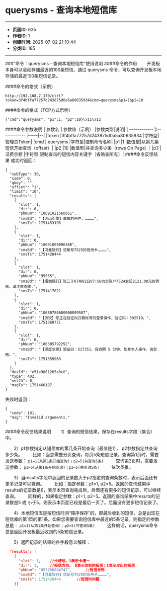 # querysms - 查询本地短信库

---
- **页面ID**: 635
- **作者ID**: 1
- **创建时间**: 2025-07-02 21:10:44
- **分类ID**: 185
---

###“命令：querysms - 查询本地短信库”使用说明
####命令的作用
　　开发板本身可以滚动存储最近的100条短信。通过 querysms 命令，可以查询开发板本地存储的最近100条短信记录。
  
####命令的格式（示例）
```
http://192.168.7.170/ctrl?token=3f4bffa77257d243875d0a5a80635934&cmd=querysms&p1=1&p2=10
```
####命令的格式（TCP方式示例）
```
{"cmd":"querysms", "p1":1, "p2":10}\x11\x12
```
####命令参数说明
 | 参数名  | 参数值（示例）  |参数类型|说明|
| ------------ |:------------ |-----|--|
|token |3f4bffa77257d243875d0a5a80635934 |字符型|管理员Token|
|cmd  | querysms |字符型|控制命令名称|
|p1 |1 |数值型|从第几条短信开始查询（offset）|
|p2 |10 |数值型|共查询多少条（rows On Page）|
|p3 |话费余额 |字符型|限制查询的短信内容关键字（省略查所有）|
####命令反馈结果
成功时返回：
```
{
  "subType": 30,
  "code": 0,
  "qkey": "",
  "offset": "1",
  "limit": "10",
  "results": [
    {
      "slot": 1,
      "dir": 0,
      "phNum": "10691021560051",
      "smsBd": "【火山引擎】尊敬的用户，…………",
      "smsTs": 1751453195
    },
    {
      "slot": 1,
      "dir": 0,
      "phNum": "10691009096368",
      "smsBd": "【河北银行】您尾号7525的信用卡…………",
      "smsTs": 1751428444
    },
    {
      "slot": 1,
      "dir": 0,
      "phNum": "95555",
      "smsBd": "【招商银行】张三于07月02日07:56向贵账户7524发起2121.00元的转账，请注意查收.",
      "smsTs": 1751417021
    },
    {
      "slot": 1,
      "dir": 0,
      "phNum": "10680786600000009587",
      "smsBd": "【贝锐】您正在验证向日葵帐号的登录操作，验证码：502519。",
      "smsTs": 1751360771
    },
    {
      "slot": 1,
      "dir": 0,
      "phNum": "106305792292",
      "smsBd": "【深度求索】验证码：517351，有效期 5 分钟，如非本人操作，请忽略。",
      "smsTs": 1751359963
    }
  ],
  "devId": "e51e9881265a3c8",
  "type": 402,
  "netCh": 0,
  "msgTs": 1751460187
}
```

失败时返回：
```
{
  "code": 101,
  "msg": "Invalid arguments."
}
```

####命令反馈结果说明
　　1）查询的短信结果，保存在results字段（集合）中。
  
　　2）p1参数指定从短信库的第几条开始查询（最值是1）， p2参数指定共查询多少条。
　　比如：当您需要分页查询，每页5条短信记录。查询第1页时，需要发送参数：
  ```p1=1(从第1条开始查询)；p2=5(共查询5条) ```
　　查询第2页时，需要发送参数：
    ```p1=6(从第1条开始查询)；p2=5(共查询5条) ```
　　依次类推。
  
　　3）当results字段中返回的记录数大于p2指定的查询条数时，表示后面还有更多记录可以查询。
　　比如：指定参数：p1=1, p2=5。返回的查询结果中results的记录数是6，表示本页查询完成后，后面还有更多的短信记录，可以继续查询。
　　同样的，如果指定参数：p1=1, p2=5。返回的查询结果中results的记录数是5 或 小于5。则表示本页面已经是最后一页了。后面没有更多短信记录了。
  
　　4）本地短信库是按短信时间“降序保存”的，即最后收到的短信，总是出现在短信库的第1页的第1条。如果您需要查询短信库中最近的5条记录，则指定的参数总是：
  ```p1=1(从第1条开始查询)；p2=5(共查询5条) ```
　　这样的话，querysms命令总是返回开发板最近收到的5条短信记录。
  
　　5）返回记录的结果的各字段意义解释：
```json
  "results": [
    {
      "slot": 1,	//卡槽号。1表示卡槽一
      "dir": 1,		//短信方向。 0表示收到的短信；1表示发出的短信
      "phNum": "053256894747",		//短信号码
      "smsBd": "【河北银行】您尾号7525的信用卡…………",
      "smsTs": 1751428444		//短信时间戳
    }]
```


